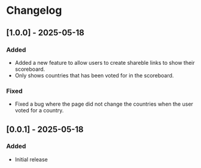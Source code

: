 # Changelog

## [1.0.0] - 2025-05-18

### Added

- Added a new feature to allow users to create shareble links to show their scoreboard.
- Only shows countries that has been voted for in the scoreboard.

### Fixed

- Fixed a bug where the page did not change the countries when the user voted for a country.

## [0.0.1] - 2025-05-18

### Added

- Initial release